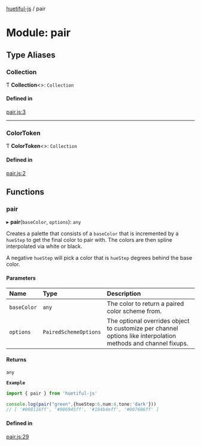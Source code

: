 [huetiful-js](../README.md) / pair

# Module: pair

## Type Aliases

### Collection

Ƭ **Collection**\<\>: `Collection`

#### Defined in

[pair.js:3](https://github.com/prjctimg/huetiful/blob/5e5fb86/src/pair.js#L3)

___

### ColorToken

Ƭ **ColorToken**\<\>: `Collection`

#### Defined in

[pair.js:2](https://github.com/prjctimg/huetiful/blob/5e5fb86/src/pair.js#L2)

## Functions

### pair

▸ **pair**(`baseColor`, `options`): `any`

Creates a palette that consists of a `baseColor` that is incremented by a `hueStep` to get the final color to pair with.
The colors are then spline interpolated via white or black.

A negative `hueStep` will pick a color that is `hueStep` degrees behind the base color.

#### Parameters

| Name | Type | Description |
| :------ | :------ | :------ |
| `baseColor` | `any` | The color to return a paired color scheme from. |
| `options` | `PairedSchemeOptions` | The optional overrides object to customize per channel options like interpolation methods and channel fixups. |

#### Returns

`any`

**`Example`**

```ts
import { pair } from 'huetiful-js'

console.log(pair("green",{hueStep:6,num:4,tone:'dark'}))
// [ '#008116ff', '#006945ff', '#184b4eff', '#007606ff' ]
```

#### Defined in

[pair.js:29](https://github.com/prjctimg/huetiful/blob/5e5fb86/src/pair.js#L29)
